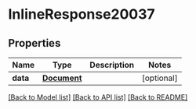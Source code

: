 # InlineResponse20037

## Properties
Name | Type | Description | Notes
------------ | ------------- | ------------- | -------------
**data** | [**Document**](Document.md) |  | [optional] 

[[Back to Model list]](../README.md#documentation-for-models) [[Back to API list]](../README.md#documentation-for-api-endpoints) [[Back to README]](../README.md)


